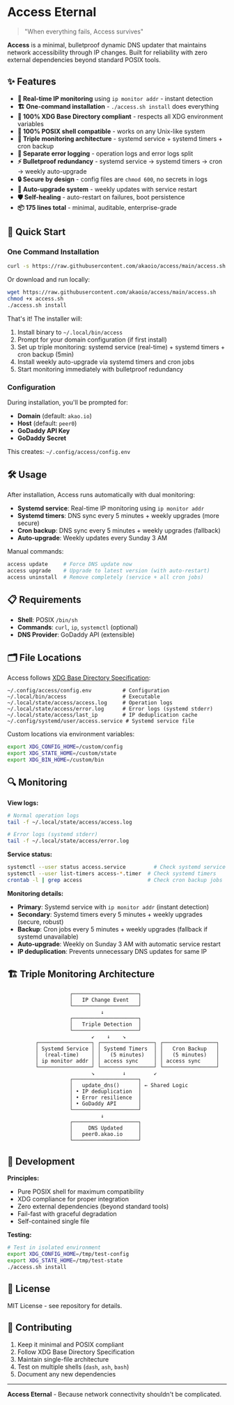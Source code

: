 # Access Eternal

> "When everything fails, Access survives"

**Access** is a minimal, bulletproof dynamic DNS updater that maintains network accessibility through IP changes. Built for reliability with zero external dependencies beyond standard POSIX tools.

## ✨ Features

- **🔄 Real-time IP monitoring** using `ip monitor addr` - instant detection
- **🏗️ One-command installation** - `./access.sh install` does everything  
- **📁 100% XDG Base Directory compliant** - respects all XDG environment variables
- **🔧 100% POSIX shell compatible** - works on any Unix-like system
- **🚀 Triple monitoring architecture** - systemd service + systemd timers + cron backup
- **📝 Separate error logging** - operation logs and error logs split
- **⚡ Bulletproof redundancy** - systemd service → systemd timers → cron → weekly auto-upgrade
- **🔒 Secure by design** - config files are `chmod 600`, no secrets in logs
- **🔄 Auto-upgrade system** - weekly updates with service restart
- **🛡️ Self-healing** - auto-restart on failures, boot persistence
- **📦 175 lines total** - minimal, auditable, enterprise-grade

## 🚀 Quick Start

### One Command Installation

```bash
curl -s https://raw.githubusercontent.com/akaoio/access/main/access.sh | bash -s install
```

Or download and run locally:

```bash
wget https://raw.githubusercontent.com/akaoio/access/main/access.sh
chmod +x access.sh
./access.sh install
```

That's it! The installer will:
1. Install binary to `~/.local/bin/access`
2. Prompt for your domain configuration (if first install)
3. Set up triple monitoring: systemd service (real-time) + systemd timers + cron backup (5min)
4. Install weekly auto-upgrade via systemd timers and cron jobs
5. Start monitoring immediately with bulletproof redundancy

### Configuration

During installation, you'll be prompted for:

- **Domain** (default: `akao.io`)
- **Host** (default: `peer0`) 
- **GoDaddy API Key**
- **GoDaddy Secret**

This creates: `~/.config/access/config.env`

## 🛠️ Usage

After installation, Access runs automatically with dual monitoring:

- **Systemd service**: Real-time IP monitoring using `ip monitor addr`
- **Systemd timers**: DNS sync every 5 minutes + weekly upgrades (more secure)
- **Cron backup**: DNS sync every 5 minutes + weekly upgrades (fallback)
- **Auto-upgrade**: Weekly updates every Sunday 3 AM

Manual commands:

```bash
access update     # Force DNS update now
access upgrade    # Upgrade to latest version (with auto-restart)
access uninstall  # Remove completely (service + all cron jobs)
```

## 📋 Requirements

- **Shell**: POSIX `/bin/sh`
- **Commands**: `curl`, `ip`, `systemctl` (optional)
- **DNS Provider**: GoDaddy API (extensible)

## 🗂️ File Locations

Access follows [XDG Base Directory Specification](https://specifications.freedesktop.org/basedir-spec/basedir-spec-latest.html):

```
~/.config/access/config.env          # Configuration
~/.local/bin/access                  # Executable  
~/.local/state/access/access.log     # Operation logs
~/.local/state/access/error.log      # Error logs (systemd stderr)
~/.local/state/access/last_ip        # IP deduplication cache
~/.config/systemd/user/access.service # Systemd service file
```

Custom locations via environment variables:
```bash
export XDG_CONFIG_HOME=/custom/config
export XDG_STATE_HOME=/custom/state  
export XDG_BIN_HOME=/custom/bin
```

## 🔍 Monitoring

**View logs:**
```bash
# Normal operation logs  
tail -f ~/.local/state/access/access.log

# Error logs (systemd stderr)
tail -f ~/.local/state/access/error.log
```

**Service status:**
```bash
systemctl --user status access.service         # Check systemd service
systemctl --user list-timers access-*.timer  # Check systemd timers
crontab -l | grep access                     # Check cron backup jobs
```

**Monitoring details:**
- **Primary**: Systemd service with `ip monitor addr` (instant detection)
- **Secondary**: Systemd timers every 5 minutes + weekly upgrades (secure, robust)
- **Backup**: Cron jobs every 5 minutes + weekly upgrades (fallback if systemd unavailable)
- **Auto-upgrade**: Weekly on Sunday 3 AM with automatic service restart
- **IP deduplication**: Prevents unnecessary DNS updates for same IP

## 🏗️ Triple Monitoring Architecture

```
                    ┌─────────────────────┐
                    │   IP Change Event   │ 
                    └─────────────────────┘
                              ↓
                    ┌─────────────────────┐
                    │   Triple Detection  │
                    └─────────────────────┘ 
                           ↙    ↓    ↘
         ┌─────────────────┐ ┌─────────────────┐ ┌─────────────────┐
         │ Systemd Service │ │ Systemd Timers  │ │   Cron Backup   │
         │  (real-time)    │ │   (5 minutes)   │ │   (5 minutes)   │ 
         │ ip monitor addr │ │ access sync     │ │ access sync     │
         └─────────────────┘ └─────────────────┘ └─────────────────┘
                           ↘         ↓         ↙
                    ┌─────────────────────┐
                    │   update_dns()      │ ← Shared Logic
                    │ • IP deduplication  │
                    │ • Error resilience  │  
                    │ • GoDaddy API       │
                    └─────────────────────┘
                              ↓
                    ┌─────────────────────┐
                    │     DNS Updated     │
                    │   peer0.akao.io     │
                    └─────────────────────┘
```

## 🔧 Development

**Principles:**
- Pure POSIX shell for maximum compatibility
- XDG compliance for proper integration
- Zero external dependencies (beyond standard tools)
- Fail-fast with graceful degradation
- Self-contained single file

**Testing:**
```bash
# Test in isolated environment
export XDG_CONFIG_HOME=/tmp/test-config
export XDG_STATE_HOME=/tmp/test-state
./access.sh install
```

## 📜 License

MIT License - see repository for details.

## 🤝 Contributing

1. Keep it minimal and POSIX compliant
2. Follow XDG Base Directory Specification  
3. Maintain single-file architecture
4. Test on multiple shells (`dash`, `ash`, `bash`)
5. Document any new dependencies

---

**Access Eternal** - Because network connectivity shouldn't be complicated.
